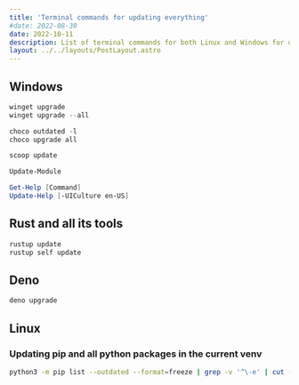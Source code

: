 ```yaml
---
title: 'Terminal commands for updating everything'
#date: 2022-08-30
date: 2022-10-11
description: List of terminal commands for both Linux and Windows for updating packages, language tools, etc...
layout: ../../layouts/PostLayout.astro
---
```


## Windows

```powershell
winget upgrade
winget upgrade --all
```

```powershell
choco outdated -l
choco upgrade all
```

```powershell
scoop update
```

```powershell
Update-Module
```

```powershell
Get-Help [Command]
Update-Help [-UICulture en-US]
```

## Rust and all its tools

```bash
rustup update
rustup self update
```

## Deno

```bash
deno upgrade
```

## Linux

### Updating pip and all python packages in the current venv

```bash
python3 -m pip list --outdated --format=freeze | grep -v '^\-e' | cut -d = -f 1 | xargs -n1 python3 -m pip install --upgrade
```
